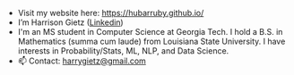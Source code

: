 - Visit my website here: https://hubarruby.github.io/
- I’m Harrison Gietz ([Linkedin](https://www.linkedin.com/in/harrison-gietz-%F0%9F%94%B8-24ab191b5/))
- I'm an MS student in Computer Science at Georgia Tech. I hold a B.S. in Mathematics (summa cum laude) from Louisiana State University. I have interests in Probability/Stats, ML, NLP, and Data Science.
- 📫 Contact: harrygietz@gmail.com

<!---
hubarruby/hubarruby is a ✨ special ✨ repository because its `README.md` (this file) appears on your GitHub profile.
You can click the Preview link to take a look at your changes.
--->
